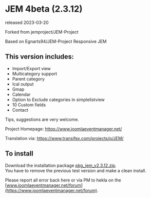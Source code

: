 # JEM 4beta (2.3.12)
released 2023-03-20

Forked from jemproject/JEM-Project

Based on Egnarts94/JEM-Project Responsive JEM

## This version includes:
- Import/Export view
- Multicategory support
- Parent category
- Ical output
- Gmap
- Calendar
- Option to Exclude categories in simplelistview
- 10 Custom fields
- Contact

Tips, suggestions are very welcome.

Project Homepage: https://www.joomlaeventmanager.net/

Translation via:  https://www.transifex.com/projects/p/JEM/

## To install
Download the installation package [pkg_jem_v2.3.12.zip](https://raw.githubusercontent.com/Heklaterriol/JEM-Project/JEM-4beta2/pkg_jem_v2.3.12.zip).    
You have to remove the previous test version and make a clean install.

Please report all error back here or via PM to hekla on the [www.joomlaeventmanager.net/forum](https://www.joomlaeventmanager.net/forum).